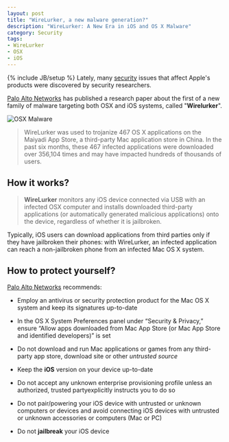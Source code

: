 ```yaml
---
layout: post
title: "WireLurker, a new malware generation?"
description: "WireLurker: A New Era in iOS and OS X Malware"
category: Security
tags: 
- WireLurker
- OSX
- iOS
---
```

{% include JB/setup %}
Lately, many [security](http://oldsite.andreafortuna.org/categories.html#security-ref) issues that affect Apple's products were discovered by security researchers.

[Palo Alto Networks](http://researchcenter.paloaltonetworks.com/2014/11/wirelurker-new-era-os-x-ios-malware/) has published a research paper about the first of a new family of malware targeting both OSX and iOS systems, called "**Wirelurker**".

![OSX Malware](http://eugene-kaspersky.wpengine.netdna-cdn.com/files/2014/09/wounded_apple.png)

<!-- more -->

>WireLurker was used to trojanize 467 OS X applications on the Maiyadi App Store, a third-party Mac application store in China. In the past six months, these 467 infected applications were downloaded over 356,104 times and may have impacted hundreds of thousands of users.


How it works?
---

>**WireLurker** monitors any iOS device connected via USB with an infected OSX computer and installs downloaded third-party applications (or automatically generated malicious applications) onto the device, regardless of whether it is jailbroken.

Typically, iOS users can download applications from third parties only if they have jailbroken their phones: with WireLurker, an infected application can reach a non-jailbroken phone from an infected Mac OS X system.


How to protect yourself?
---


[Palo Alto Networks](http://researchcenter.paloaltonetworks.com/2014/11/wirelurker-new-era-os-x-ios-malware/) recommends:

* Employ an antivirus or security protection product for the Mac OS X system and keep its signatures up-to-date

* In the OS X System Preferences panel under “Security & Privacy,” ensure “Allow apps downloaded from Mac App Store (or Mac App Store and identified developers)” is set

* Do not download and run Mac applications or games from any third-party app store, download site or other *untrusted source*

* Keep the **iOS** version on your device up-to-date

* Do not accept any unknown enterprise provisioning profile unless an authorized, trusted partyexplicitly instructs you to do so

* Do not pair/powering your iOS device with untrusted or unknown computers or devices and avoid connecting iOS devices with untrusted or unknown accessories or computers (Mac or PC)

* Do not **jailbreak** your iOS device

